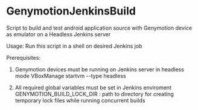 # GenymotionJenkinsBuild
Script to build and test android application source with Genymotion device as emulator on a Headless Jenkins server

Usage:
Run this script in a shell on desired Jenkins job

Prerequisites:
1) Genymotion devices must be running on Jenkins server in headless mode
 VBoxManage startvm <VM-UUID> --type headless

2) All required global variables must be set in Jenkins enviroment
GENYMOTION_BUILD_LOCK_DIR : path to directory for creating temporary lock files while running concurrent builds

